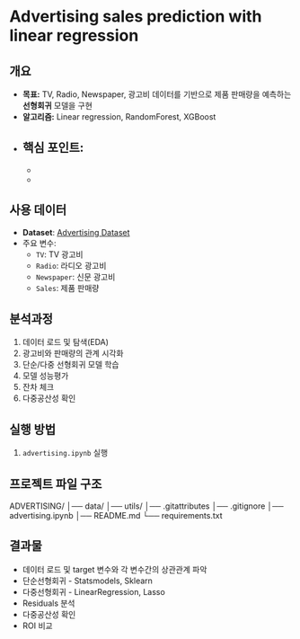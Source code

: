 # Advertising sales prediction with linear regression

## 개요
- **목표:** TV, Radio, Newspaper, 광고비 데이터를 기반으로 제품 판매량을 예측하는 **선형회귀** 모델을 구현
- **알고리즘:** Linear regression, RandomForest, XGBoost
- **핵심 포인트:**
  - 
  - 
  - 

## 사용 데이터
- **Dataset**: [Advertising Dataset](https://www.kaggle.com/datasets/ashydv/advertising-dataset)
- 주요 변수:
  - `TV`: TV 광고비
  - `Radio`: 라디오 광고비
  - `Newspaper`: 신문 광고비
  - `Sales`: 제품 판매량

## 분석과정
1. 데이터 로드 및 탐색(EDA)
2. 광고비와 판매량의 관계 시각화
3. 단순/다중 선형회귀 모델 학습
4. 모델 성능평가
5. 잔차 체크
6. 다중공산성 확인

## 실행 방법
1. `advertising.ipynb` 실행

## 프로젝트 파일 구조
ADVERTISING/
│── data/
│── utils/
│── .gitattributes
│── .gitignore
│── advertising.ipynb
│── README.md
└── requirements.txt

## 결과물
- 데이터 로드 및 target 변수와 각 변수간의 상관관계 파악
- 단순선형회귀 - Statsmodels, Sklearn
- 다중선형회귀 - LinearRegression, Lasso
- Residuals 분석
- 다중공산성 확인
- ROI 비교